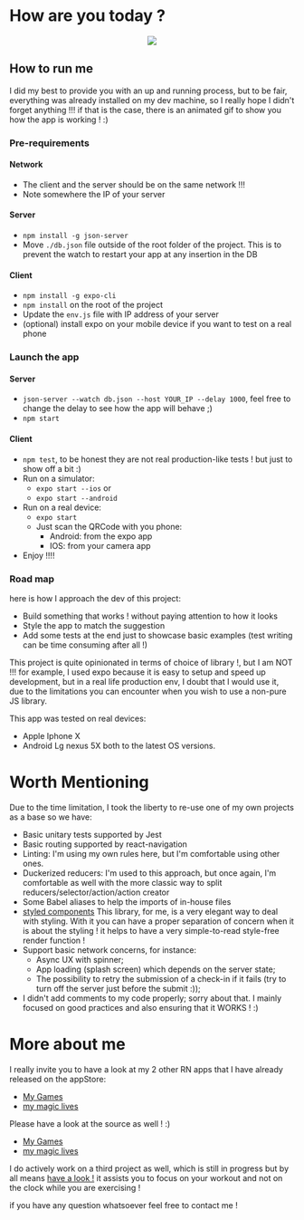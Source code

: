 # How are you today ?
<p align="center">
  <img src ="https://raw.githubusercontent.com/F4b1n0u/how-are-you-today/master/demo.gif" />
</p>

## How to run me
I did my best to provide you with an up and running process, but to be fair, everything was already installed on my dev machine, so I really hope I didn't forget anything !!! if that is the case, there is an animated gif to show you how the app is working ! :)

### Pre-requirements
#### Network
- The client and the server should be on the same network !!!
- Note somewhere the IP of your server

#### Server
- `npm install -g json-server`
- Move `./db.json` file outside of the root folder of the project. This is to prevent the watch to restart your app at any insertion in the DB

#### Client
- `npm install -g expo-cli`
- `npm install` on the root of the project
- Update the `env.js` file with IP address of your server
- (optional) install expo on your mobile device if you want to test on a real phone

### Launch the app
#### Server
- `json-server --watch db.json --host YOUR_IP --delay 1000`, feel free to change the delay to see how the app will behave ;)
- `npm start`

#### Client
- `npm test`, to be honest they are not real production-like tests ! but just to show off a bit :)
- Run on a simulator:
  - `expo start --ios` or
  - `expo start --android`
- Run on a real device:
  - `expo start`
  - Just scan the QRCode with you phone:
    - Android: from the expo app
    - IOS: from your camera app
- Enjoy !!!!

### Road map
here is how I approach the dev of this project:
- Build something that works ! without paying attention to how it looks 
- Style the app to match the suggestion
- Add some tests at the end just to showcase basic examples (test writing can be time consuming after all !)

This project is quite opinionated in terms of choice of library !, but I am NOT !!!
for example, I used expo because it is easy to setup and speed up development, but in a real life production env, I doubt that I would use it, due to the limitations you can encounter when you wish to use a non-pure JS library.

This app was tested on real devices:
- Apple Iphone X
- Android Lg nexus 5X
both to the latest OS versions.

# Worth Mentioning
Due to the time limitation, I took the liberty to re-use one of my own projects as a base so we have:
- Basic unitary tests supported by Jest
- Basic routing supported by react-navigation
- Linting: I'm using my own rules here, but I'm comfortable using other ones.
- Duckerized reducers: I'm used to this approach, but once again, I'm comfortable as well with the more classic way to split reducers/selector/action/action creator
- Some Babel aliases to help the imports of in-house files
- [styled components](https://www.styled-components.com) This library, for me, is a very elegant way to deal with styling. With it you can have a proper separation of concern when it is about the styling ! it helps to have a very simple-to-read style-free render function !
- Support basic network concerns, for instance:
  - Async UX with spinner;
  - App loading (splash screen) which depends on the server state;
  - The possibility to retry the submission of a check-in if it fails (try to turn off the server just before the submit :));
- I didn't add comments to my code properly; sorry about that. I mainly focused on good practices and also ensuring that it WORKS ! :)

# More about me
I really invite you to have a look at my 2 other RN apps that I have already released on the appStore:

- [My Games](https://itunes.apple.com/us/app/my-games/id1279042862)
- [my magic lives](https://itunes.apple.com/us/app/my-magic-lives/id1357797050)

Please have a look at the source as well ! :)

- [My Games](https://github.com/F4b1n0u/my-games)
- [my magic lives](https://github.com/F4b1n0u/my-life)

I do actively work on a third project as well, which is still in progress but by all means [have a look !](https://expo.io/@f4b1n0u/gym-timer)
it assists you to focus on your workout and not on the clock while you are exercising !

if you have any question whatsoever feel free to contact me !
